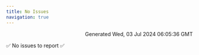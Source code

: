 ```yaml
---
title: No Issues
navigation: true
---
```


<p style="text-align:right;color:#cccs">
Generated Wed, 03 Jul 2024 06:05:36 GMT
</p>
<p>✅ No issues to report ✅</p>



